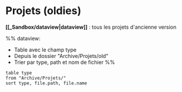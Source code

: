 # Projets (oldies)
**[[_Sandbox/dataview|dataview]]** : tous les projets d'ancienne version

%%
dataview:
- Table avec le champ type
- Depuis le dossier "Archive/Projets/old"
- Trier par type, path et nom de fichier
%%

```dataview
table type
from "Archive/Projets/"
sort type, file.path, file.name
```


